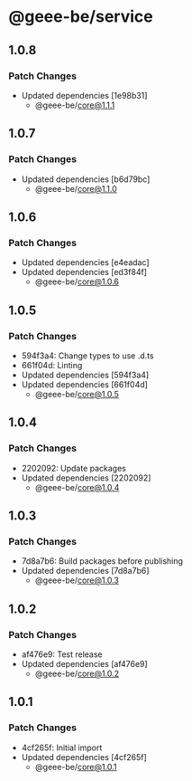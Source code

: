 # @geee-be/service

## 1.0.8

### Patch Changes

- Updated dependencies [1e98b31]
  - @geee-be/core@1.1.1

## 1.0.7

### Patch Changes

- Updated dependencies [b6d79bc]
  - @geee-be/core@1.1.0

## 1.0.6

### Patch Changes

- Updated dependencies [e4eadac]
- Updated dependencies [ed3f84f]
  - @geee-be/core@1.0.6

## 1.0.5

### Patch Changes

- 594f3a4: Change types to use .d.ts
- 661f04d: Linting
- Updated dependencies [594f3a4]
- Updated dependencies [661f04d]
  - @geee-be/core@1.0.5

## 1.0.4

### Patch Changes

- 2202092: Update packages
- Updated dependencies [2202092]
  - @geee-be/core@1.0.4

## 1.0.3

### Patch Changes

- 7d8a7b6: Build packages before publishing
- Updated dependencies [7d8a7b6]
  - @geee-be/core@1.0.3

## 1.0.2

### Patch Changes

- af476e9: Test release
- Updated dependencies [af476e9]
  - @geee-be/core@1.0.2

## 1.0.1

### Patch Changes

- 4cf265f: Initial import
- Updated dependencies [4cf265f]
  - @geee-be/core@1.0.1
